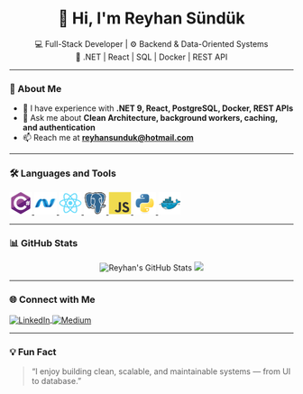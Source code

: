 <h1 align="center">👋 Hi, I'm Reyhan Sündük</h1>

<p align="center">
💻 Full-Stack Developer | ⚙️ Backend & Data-Oriented Systems <br/>
🚀 .NET | React | SQL | Docker | REST API
</p>

---

### 🌟 About Me
- 🧠 I have experience with **.NET 9, React, PostgreSQL, Docker, REST APIs**
- 💬 Ask me about **Clean Architecture, background workers, caching, and authentication**
- 📫 Reach me at **reyhansunduk@hotmail.com**

---

### 🛠️ Languages and Tools
<p align="left">
  <a href="https://learn.microsoft.com/en-us/dotnet/csharp/" target="_blank" rel="noreferrer">
    <img src="https://raw.githubusercontent.com/devicons/devicon/master/icons/csharp/csharp-original.svg" alt="C#" width="40" height="40"/>
  </a>
  <a href="https://dotnet.microsoft.com/" target="_blank" rel="noreferrer">
    <img src="https://raw.githubusercontent.com/devicons/devicon/master/icons/dot-net/dot-net-original.svg" alt=".NET" width="40" height="40"/>
  </a>
  <a href="https://react.dev/" target="_blank" rel="noreferrer">
    <img src="https://raw.githubusercontent.com/devicons/devicon/master/icons/react/react-original.svg" alt="React" width="40" height="40"/>
  </a>
  <a href="https://www.postgresql.org/" target="_blank" rel="noreferrer">
    <img src="https://raw.githubusercontent.com/devicons/devicon/master/icons/postgresql/postgresql-original.svg" alt="PostgreSQL" width="40" height="40"/>
  </a>
  <a href="https://developer.mozilla.org/en-US/docs/Web/JavaScript" target="_blank" rel="noreferrer">
    <img src="https://raw.githubusercontent.com/devicons/devicon/master/icons/javascript/javascript-original.svg" alt="JavaScript" width="40" height="40"/>
  </a>
  <a href="https://www.python.org" target="_blank" rel="noreferrer">
    <img src="https://raw.githubusercontent.com/devicons/devicon/master/icons/python/python-original.svg" alt="Python" width="40" height="40"/>
  </a>
  <a href="https://docker.com" target="_blank" rel="noreferrer">
    <img src="https://raw.githubusercontent.com/devicons/devicon/master/icons/docker/docker-original.svg" alt="Docker" width="40" height="40"/>
  </a>
</p>

---

### 📊 GitHub Stats
<p align="center">
  <img src="https://github-readme-stats.vercel.app/api?username=reyhansunduk&show_icons=true&theme=tokyonight" alt="Reyhan's GitHub Stats" height="165"/>
  <img src="https://github-readme-stats.vercel.app/api/top-langs/?username=reyhansunduk&layout=compact&theme=tokyonight&langs_count=8" height="165"/>
</p>

---

### 🌐 Connect with Me
<p align="left">
  <a href="https://linkedin.com/in/reyhansündük" target="blank">
    <img align="center" src="https://raw.githubusercontent.com/rahuldkjain/github-profile-readme-generator/master/src/images/icons/Social/linked-in-alt.svg" alt="LinkedIn" height="30" width="40" />
  </a>
  <a href="https://medium.com/@reyhansunduk" target="blank">
    <img align="center" src="https://raw.githubusercontent.com/rahuldkjain/github-profile-readme-generator/master/src/images/icons/Social/medium.svg" alt="Medium" height="30" width="40" />
  </a>
</p>

---

### 💡 Fun Fact
> “I enjoy building clean, scalable, and maintainable systems — from UI to database.”
